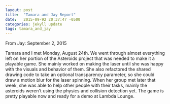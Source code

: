 ```yaml
---
layout: post
title:  "Tamara and Jay Report"
date:   2015-09-92 20:37:47 -0500
categories: jekyll update
tags: tamara_and_jay
---
```


From Jay: September 2, 2015

Tamara and I met Monday, August 24th. We went through almost everything left on her portion of the Asteroids project that was needed to make it a playable game. She mainly worked on making the laser until she was happy with the visuals and behavior of them. She also refactored the shared drawing code to take an optional transparency parameter, so she could draw a motion blur for the laser spinning.  When her group met later that week, she was able to help other people with their tasks, mainly the asteroids weren't using the physics and collision detection yet.  The game is pretty playable now and ready for a demo at Lambda Lounge.